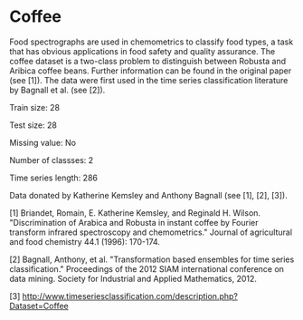 # Coffee

Food spectrographs are used in chemometrics to classify food types, a task that has obvious applications in food safety and quality assurance. The coffee dataset is a two-class problem to distinguish between Robusta and Aribica coffee beans. Further information can be found in the original paper (see [1]). The data were first used in the time series classification literature by Bagnall et al. (see [2]).

Train size: 28

Test size: 28

Missing value: No

Number of classses: 2

Time series length: 286

Data donated by Katherine Kemsley and Anthony Bagnall (see [1], [2], [3]).

[1] Briandet, Romain, E. Katherine Kemsley, and Reginald H. Wilson. "Discrimination of Arabica and Robusta in instant coffee by Fourier transform infrared spectroscopy and chemometrics." Journal of agricultural and food chemistry 44.1 (1996): 170-174.

[2] Bagnall, Anthony, et al. "Transformation based ensembles for time series classification." Proceedings of the 2012 SIAM international conference on data mining. Society for Industrial and Applied Mathematics, 2012.

[3] http://www.timeseriesclassification.com/description.php?Dataset=Coffee